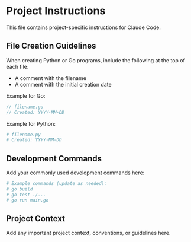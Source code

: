 # Project Instructions

This file contains project-specific instructions for Claude Code.

## File Creation Guidelines

When creating Python or Go programs, include the following at the top of each file:
- A comment with the filename
- A comment with the initial creation date

Example for Go:
```go
// filename.go
// Created: YYYY-MM-DD
```

Example for Python:
```python
# filename.py
# Created: YYYY-MM-DD
```

## Development Commands

Add your commonly used development commands here:

```bash
# Example commands (update as needed):
# go build
# go test ./...
# go run main.go
```

## Project Context

Add any important project context, conventions, or guidelines here.